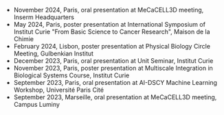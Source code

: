 - November 2024, Paris, oral presentation at MeCaCELL3D meeting, Inserm Headquarters
- May 2024, Paris, poster presentation at International Symposium of Institut Curie "From Basic Science to Cancer Research", Maison de la Chimie
- February 2024, Lisbon, poster presentation at Physical Biology Circle Meeting, Gulbenkian Institut
- December 2023, Paris, oral presentation at Unit Seminar, Institut Curie
- November 2023, Paris, poster presentation at Multiscale Integration in Biological Systems Course, Institut Curie
- September 2023, Paris, oral presentation at AI-DSCY Machine Learning Workshop, Université Paris Cité
- September 2023, Marseille, oral presentation at MeCaCELL3D meeting, Campus Luminy
